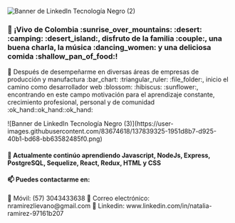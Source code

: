![Banner de LinkedIn Tecnología Negro (2)](https://user-images.githubusercontent.com/83674618/137836631-f4fb232f-7323-4327-b855-a2abc830c471.png)
<h3>👋 ¡Vivo de Colombia :sunrise_over_mountains: :desert: :camping: :desert_island:, disfruto de la familia :couple:, una buena charla, la música :dancing_women: y una deliciosa comida :shallow_pan_of_food:! </h3>
<p> 👀 Después de desempeñarme en diversas áreas de empresas de producción y manufactura :bar_chart: :triangular_ruler:  :file_folder:, inicio el camino como desarrollador web :blossom: :hibiscus: :sunflower:, encontrando en este campo motivación para el aprendizaje constante, crecimiento profesional, personal y de comunidad :ok_hand::ok_hand::ok_hand:</p>
![Banner de LinkedIn Tecnología Negro (3)](https://user-images.githubusercontent.com/83674618/137839325-1951d8b7-d925-40b1-bd68-bb63582485f0.png)
<h4>🌱  Actualmente continúo aprendiendo  Javascript, NodeJs, Express,  PostgreSQL, Sequelize,  React, Redux,  HTML y CSS </h4>
<h4>
        📫 Puedes contactarme en:  </h4><p>
        📱 Móvil: (57) 3043433638      
        📧 Correo electrónico: nramirezlievano@gmail.com          
        🔗 Linkedin: www.linkedin.com/in/natalia-ramirez-97161b207  </p> 



<!---
Nataramirez/Nataramirez is a ✨ special ✨ repository because its `README.md` (this file) appears on your GitHub profile.
You can click the Preview link to take a look at your changes.
--->
